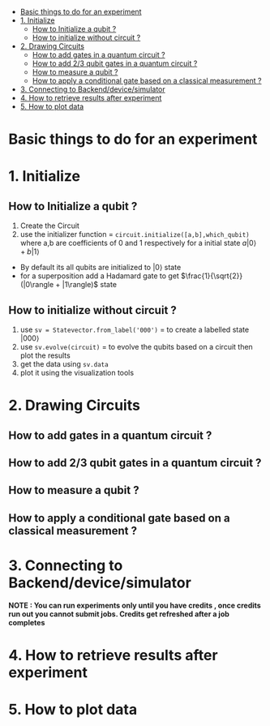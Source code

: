 - [Basic things to do for an experiment](#basic-things-to-do-for-an-experiment)
- [1. Initialize](#1-initialize)
  - [How to Initialize a qubit ?](#how-to-initialize-a-qubit-)
  - [How to initialize without circuit ?](#how-to-initialize-without-circuit-)
- [2. Drawing Circuits](#2-drawing-circuits)
  - [How to add gates in a quantum circuit ?](#how-to-add-gates-in-a-quantum-circuit-)
  - [How to add 2/3 qubit gates in a quantum circuit ?](#how-to-add-23-qubit-gates-in-a-quantum-circuit-)
  - [How to measure a qubit ?](#how-to-measure-a-qubit-)
  - [How to apply a conditional gate based on a classical measurement ?](#how-to-apply-a-conditional-gate-based-on-a-classical-measurement-)
- [3. Connecting to Backend/device/simulator](#3-connecting-to-backenddevicesimulator)
- [4. How to retrieve results after experiment](#4-how-to-retrieve-results-after-experiment)
- [5. How to plot data](#5-how-to-plot-data)

# Basic things to do for an experiment

# 1. Initialize

## How to Initialize a qubit ?
1. Create the Circuit
2. use the initializer function = `circuit.initialize([a,b],which_qubit)` where a,b are coefficients of 0 and 1 respectively for a initial state $a|0\rangle + b|1\rangle$

- By default its all qubits are initialized to $|0\rangle$ state
- for a superposition add a Hadamard gate to get  $\frac{1}{\sqrt{2}}(|0\rangle + |1\rangle)$ state

## How to initialize without circuit ?
1. use `sv = Statevector.from_label('000')` = to create a labelled state $|000\rangle$
2. use `sv.evolve(circuit)` = to evolve the qubits based on a circuit then plot the results
3. get the data using `sv.data`
4. plot it using the visualization tools

# 2. Drawing Circuits

## How to add gates in a quantum circuit ?


## How to add 2/3 qubit gates in a quantum circuit ?


## How to measure a qubit ?


## How to apply a conditional gate based on a classical measurement ?


# 3. Connecting to Backend/device/simulator
**NOTE : You can run experiments only until you have credits , once credits run out you cannot submit jobs. Credits get refreshed after a job completes**

# 4. How to retrieve results after experiment 



# 5. How to plot data
